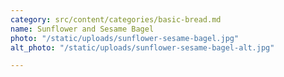 ```yaml
---
category: src/content/categories/basic-bread.md
name: Sunflower and Sesame Bagel
photo: "/static/uploads/sunflower-sesame-bagel.jpg"
alt_photo: "/static/uploads/sunflower-sesame-bagel-alt.jpg"

---
```

